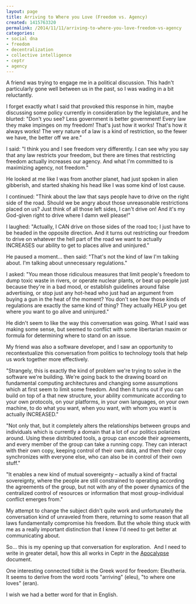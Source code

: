 ```yaml
---
layout: page
title: Arriving to Where you Love (Freedom vs. Agency)
created: 1415763320
permalink: /2014/11/11/arriving-to-where-you-love-freedom-vs-agency
categories:
- social dna
- freedom
- decentralization
- collective intelligence
- ceptr
- agency
---
```


A friend was trying to engage me in a political discussion. This hadn't particularly gone well between us in the past, so I was wading in a bit reluctantly.&nbsp;</p>
I forget exactly what I said that provoked this response in him, maybe discussing some policy currently in consideration by the legislature, and he blurted: "Don't you see? Less government is better government! Every law they make impinges on my freedom! That's just how it works! That's how it always works! The very nature of a law is a kind of restriction, so the fewer we have, the better off we are."</p>
I said: "I think you and I see freedom very differently. I can see why you say that any law restricts your freedom, but there are times that restricting freedom actually increases our agency. And what I'm committed to is maximizing agency, not freedom."</p>
<!--break--></p>
He looked at me like I was from another planet, had just spoken in alien gibberish, and started shaking his head like I was some kind of lost cause.</p>
I continued: "Think about the law that says people have to drive on the right side of the road. Should we be angry about those unreasonable restrictions placed on us? Just think of all those left sides, I can't drive on! And it's my God-given right to drive where I damn well please!"</p>
I laughed: "Actually, I CAN drive on those sides of the road too; I just have to be headed in the opposite direction. And it turns out restricting our freedom to drive on whatever the hell part of the road we want to actually INCREASES our ability to get to places alive and uninjured."</p>
He paused a moment… then said: "That's not the kind of law I'm talking about. I'm talking about unnecessary regulations."</p>
I asked: "You mean those ridiculous measures that limit people's freedom to dump toxic waste in rivers, or operate nuclear plants, or beat up people just because they're in a bad mood, or establish guidelines around false advertising, or stop just any hot-head who just had an argument from buying a gun in the heat of the moment? You don't see how those kinds of regulations are exactly the same kind of thing? They actually HELP you get where you want to go alive and uninjured."</p>
He didn't seem to like the way this conversation was going. What I said was making some sense, but seemed to conflict with some libertarian maxim or formula for determining where to stand on an issue.</p>
My friend was also a software developer, and I saw an opportunity to recontextualize this conversation from politics to technology tools that help us work together more effectively.</p>
"Strangely, this is exactly the kind of problem we're trying to solve in the software we're building. We're going back to the drawing board on fundamental computing architectures and changing some assumptions which at first seem to limit some freedom. And then it turns out if you can build on top of a that new structure, your ability communicate according to your own protocols, on your platforms, in your own languages, on your own machine, to do what you want, when you want, with whom you want is actually INCREASED."</p>
"Not only that, but it completely alters the relationships between groups and individuals which is currently a domain that a lot of our politics polarizes around. Using these distributed tools, a group can encode their agreements, and every member of the group can take a running copy. They can interact with their own copy, keeping control of their own data, and then their copy synchronizes with everyone else, who can also be in control of their own stuff."</p>
"It enables a new kind of mutual sovereignty – actually a kind of fractal sovereignty, where the people are still constrained to operating according the agreements of the group, but not with any of the power dynamics of the centralized control of resources or information that most group-individual conflict emerges from."</p>
My attempt to change the subject didn't quite work and unfortunately the conversation kind of unraveled from there, returning to some reason that all laws fundamentally compromise his freedom. But the whole thing stuck with me as a really important distinction that I knew I'd need to get better at communicating about.</p>
So… this is my opening up that conversation for exploration.&nbsp; And I need to write in greater detail, how this all works in Ceptr in the <a href="http://ceptr.org/apocalypse">Apocalypse</a> document.</p>
One interesting connected tidbit is the Greek word for freedom: Eleutheria.&nbsp; It seems to derive from the word roots "arriving" (eleu), "to where one loves" (eran).</p>
I wish we had a better word for that in English.</p>

